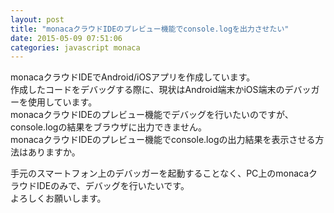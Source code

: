 ```yaml
---
layout: post
title: "monacaクラウドIDEのプレビュー機能でconsole.logを出力させたい"
date: 2015-05-09 07:51:06
categories: javascript monaca
---
```

<p>monacaクラウドIDEでAndroid/iOSアプリを作成しています。<br>
作成したコードをデバッグする際に、現状はAndroid端末かiOS端末のデバッガーを使用しています。<br>
monacaクラウドIDEのプレビュー機能でデバッグを行いたいのですが、console.logの結果をブラウザに出力できません。<br>
monacaクラウドIDEのプレビュー機能でconsole.logの出力結果を表示させる方法はありますか。</p>

<p>手元のスマートフォン上のデバッガーを起動することなく、PC上のmonacaクラウドIDEのみで、デバッグを行いたいです。<br>
よろしくお願いします。</p>
